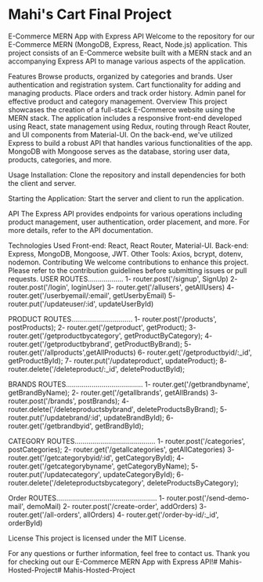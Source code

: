 # Mahi's Cart Final Project


E-Commerce MERN App with Express API Welcome to the repository for our E-Commerce MERN (MongoDB, Express, React, Node.js) application. This project consists of an E-Commerce website built with a MERN stack and an accompanying Express API to manage various aspects of the application.

Features Browse products, organized by categories and brands. User authentication and registration system. Cart functionality for adding and managing products. Place orders and track order history. Admin panel for effective product and category management. Overview This project showcases the creation of a full-stack E-Commerce website using the MERN stack. The application includes a responsive front-end developed using React, state management using Redux, routing through React Router, and UI components from Material-UI. On the back-end, we've utilized Express to build a robust API that handles various functionalities of the app. MongoDB with Mongoose serves as the database, storing user data, products, categories, and more.

Usage Installation: Clone the repository and install dependencies for both the client and server.

Starting the Application: Start the server and client to run the application.


API The Express API provides endpoints for various operations including product management, user authentication, order placement, and more. For more details, refer to the API documentation.

Technologies Used Front-end: React, React Router, Material-UI. Back-end: Express, MongoDB, Mongoose, JWT. Other Tools: Axios, bcrypt, dotenv, nodemon. Contributing We welcome contributions to enhance this project. Please refer to the contribution guidelines before submitting issues or pull requests. USER ROUTES.................. 1- router.post('/signup', SignUp) 2- router.post('/login', loginUser) 3- router.get('/allusers', getAllUsers) 4- router.get('/userbyemail/:email', getUserbyEmail) 5- router.put('/updateuser/:id', updateUserById)

PRODUCT ROUTES............................... 1- router.post('/products', postProducts); 2- router.get('/getproduct', getProduct); 3- router.get('/getproductbycategory', getProductByCategory); 4- router.get('/getproductbybrand', getProductByBrand); 5- router.get('/allproducts',getAllProducts) 6- router.get('/getproductbyid/:_id', getProductById); 7- router.put('/updateproduct', updateProduct); 8- router.delete('/deleteproduct/:_id', deleteProductById);

BRANDS ROUTES....................................... 1- router.get('/getbrandbyname', getBrandByName); 2- router.get('/getallbrands', getAllBrands) 3- router.post('/brands', postBrands); 4- router.delete('/deleteproductsbybrand', deleteProductsByBrand); 5- router.put('/updatebrand/:id', updateBrandById); 6- router.get('/getbrandbyid', getBrandById);

CATEGORY ROUTES......................................... 1- router.post('/categories', postCategories); 2- router.get('/getallcategories', getAllCategories) 3- router.get('/getcategorybyid/:id', getCategoryById); 4- router.get('/getcategorybyname', getCategoryByName); 5- router.put('/updatecategory', updateCategoryById); 6- router.delete('/deleteproductsbycategory', deleteProductsByCategory);

Order ROUTES................................................... 1- router.post('/send-demo-mail', demoMail) 2- router.post('/create-order', addOrders) 3- router.get('/all-orders', allOrders) 4- router.get('/order-by-id/:_id', orderById)

License This project is licensed under the MIT License.

For any questions or further information, feel free to contact us. Thank you for checking out our E-Commerce MERN App with Express API!# Mahis-Hosted-Project# Mahis-Hosted-Project
